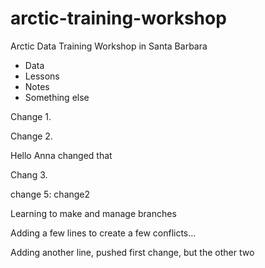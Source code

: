 # arctic-training-workshop
Arctic Data Training Workshop in Santa Barbara

* Data
* Lessons
* Notes
* Something else

Change 1.

Change 2.

Hello Anna changed that

Chang 3.


change 5: change2

Learning to make and manage branches

Adding a few lines to create a few conflicts...

Adding another line, pushed first change, but the other two

